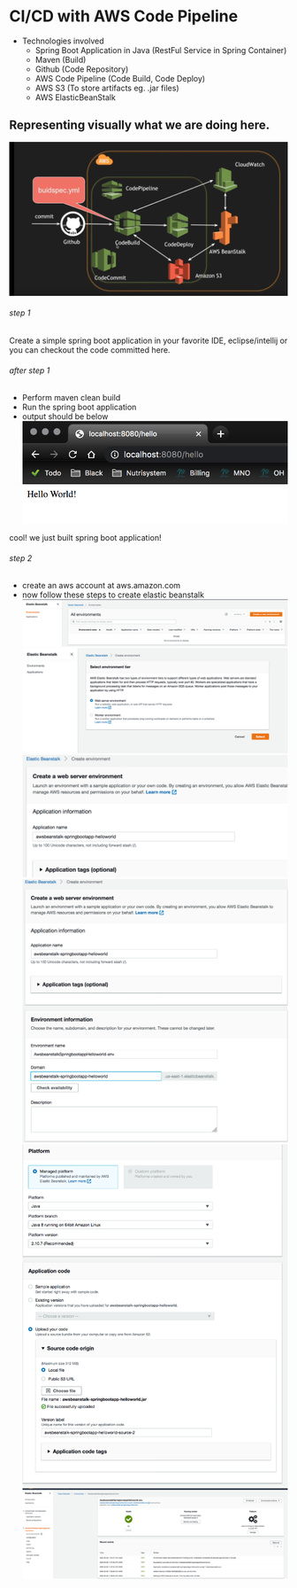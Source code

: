 # CI/CD with AWS Code Pipeline 

- Technologies involved
  - Spring Boot Application in Java (RestFul Service in Spring Container)
  - Maven (Build)
  - Github (Code Repository)
  - AWS Code Pipeline (Code Build, Code Deploy)
  - AWS S3 (To store artifacts eg. .jar files)
  - AWS ElasticBeanStalk

## Representing visually what we are doing here.
![GitHub Logo](/images/arch.png)

###### step 1
Create a simple spring boot application in your favorite IDE, eclipse/intellij or you can checkout the code committed here.

###### after step 1
- Perform maven clean build
- Run the spring boot application
- output should be below
![GitHub Logo](/images/step1-output.png)

cool! we just built spring boot application!

###### step 2
- create an aws account at aws.amazon.com
- now follow these steps to create elastic beanstalk
![GitHub Logo](/images/ebs1.png)
![GitHub Logo](/images/ebs2.png)
![GitHub Logo](/images/ebs3.png)
![GitHub Logo](/images/ebs4.png)
![GitHub Logo](/images/ebs5.png)
![GitHub Logo](/images/ebs6.png)
